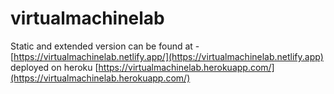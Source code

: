 # virtualmachinelab
Static and extended version can be found at - [https://virtualmachinelab.netlify.app/](https://virtualmachinelab.netlify.app)
deployed on heroku
[https://virtualmachinelab.herokuapp.com/](https://virtualmachinelab.herokuapp.com/)
